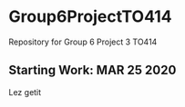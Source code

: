 # Group6ProjectTO414
Repository for Group 6 Project 3 TO414

## Starting Work: MAR 25 2020

Lez getit